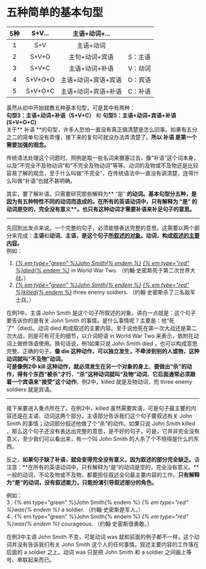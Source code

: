 # 五种简单的基本句型

|5种   |S+V...   |主语+动词+...   |   |
|:---:|:---:|:---:|:---:|
|1   |S+V   |主语+动词   |   |
|2   |S+V+O   |主句+动词+宾语   |S：主语   |
|3   |S+V+C   |主语+动词+补语   |V：动词   |
|4   |S+V+O+O   |主语+动词+宾语+宾语   |O：宾语   |
|5   |S+V+O+C   |主语+动词+宾语+补语   |C：补语   |

虽然从初中开始就教五种基本句型，可是其中有两种：  
<b>句型3：</b>**主语+动词+补语（S+V+C）** 和 <b>句型5：</b>**主语+动词+宾语+补语(S+V+O+C)**  
关于** 补语 **的句型，许多人恐怕一直没有真正搞清楚是怎么回事。如果有五分之二的简单句没有弄懂，接下来的复句可就没办法弄清楚了。<b>所以 **补语** 是第一个需要加强的观念。</b>  

传统语法处理这个问题时，照例是取一些名词来搪塞过去，像“补语”这个词本身，以及“不完全不及物动词”和“不完全及物动词”等等。动词的及物或不及物还是比较容易了解的观念，至于什么叫做“不完全”，在传统语法中一直没有讲清楚，连带什么叫做“补语”也就不甚明确。  

其实，要了解补语，只需要研究那些解释为** “是” **的动词。基本句型分五种，是因为有五种特性不同的动词而造成的。在所有的英语动词中，<b>只有解释为** “是” **的动词是**空的，完全没有意义**。也只有这种动词才**需要补语来补足句子的意思**。</b>

----

先回到出发点来说。一个完整的句子，必须能够表达完整的意思。这需要以两个部分来完成：**主语**和**动词**。<b>**主语**，是这个句子<u>所叙述的对象</u>。**动词**，构成<u>叙述的主要内容</u>。</b>  
例如：
1. <em><u>{% em type="green" %}John Smith{% endem %}</u> <u>{% em type="red" %}died{% endem %}</u></em> in World War Two.
 （约翰·史密斯死于第二次世界大战。）  
2. <em><u>{% em type="green" %}John Simth{% endem %}</u> <u>{% em type="red" %}killed{% endem %}</u></em> three enemy soldiers.
（约翰·史密斯杀了三名敌军士兵。）

在例1中，主语 John Smith 是这个句子所叙述的对象。讲白一点就是：这个句子要告诉你的是有关 John Smith 的事情。是什么事情呢？主要是：他“死了”（died)。动词 died 构成叙述的主要内容。至于说他死在第一次大战还是第二次大战，则是可有可无的细节，以介词短语 in World War Two 来表示，依附在动词上做修饰语使用。换句话说，例1如果只说 John Smith died ，也可以构成意思完整、正确的句子。<b>像 **die** 这种动作，可以独立发生，不牵涉到别的人或物，**这种动词就叫“不及物”动词**。</b>  
<b>可是像例2中 **kill** 这种动作，就必须发生在另一个对象的身上</b>。<b>要做出“杀”的动作，得有个东西“被杀”才行</b>，**“杀”这种动词就叫“及物”动词**，<b>它后面通常必须跟着一个宾语来“接受”这个动作</b>。例2中，killed 就是及物动词，而 three enemy soldiers 就是宾语。

----

接下来要进入重点所在了。在例2中，killed 虽然需要宾语，可是句子最主要的内容还是在主语、动词这两个部分。主语部分告诉我们这个句子要叙述有关 John Smith 的事情；动词部分叙述他做了个“杀”的动作。如果只说 John Smith killed ，那么这个句子还没有表达出完整的意思，是不好的句子。可是，它并非完全没有意义，至少我们可以看出来，有一个叫 John Smith 的人杀了个不晓得是什么的东西。

反之，<b>如果句子缺了补语，就会变得完全没有意义，因为叙述的部分完全缺乏。</b>请注意：**在所有的英语动词中，只有解释为“是”的动词是空的，完全没有意义。**一般的动词，不论及物或不及物，都要担任叙述全句最主要内容的工作。**只有解释为“是”的动词，没有叙述能力，只能扮演引导叙述部分的角色。**  

例如：  
3 . {% em type="green" %}John Smith{% endem %} <em>{% em type="red" %}was{% endem %}</em> a soldier.
（约翰·史密斯是军人。）  
4 . {% em type="green" %}John Smith{% endem %} <em>{% em type="red" %}was{% endem %}</em> courageous.
（约翰·史密斯很勇敢。）

在例3中主语 John Smith 不变，可是动词 was 就和前面的例子都不一样。这个动词并没有告诉我们有关 John Smith 这个人的任何事情。叙述主要内容的工作落在后面的 a soldier 之上。动词 was 只是把 John Smith 和 a soldier 之间画上等号、串联起来而已。
